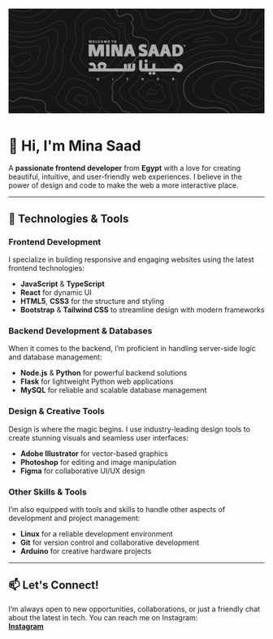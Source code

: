 # ![Banner](BANNER.png)

# 👋 Hi, I'm **Mina Saad**

A **passionate frontend developer** from **Egypt** with a love for creating beautiful, intuitive, and user-friendly web experiences. I believe in the power of design and code to make the web a more interactive place.

---

## 🚀 Technologies & Tools

### **Frontend Development**  
I specialize in building responsive and engaging websites using the latest frontend technologies:
- **JavaScript** & **TypeScript**
- **React** for dynamic UI
- **HTML5**, **CSS3** for the structure and styling
- **Bootstrap** & **Tailwind CSS** to streamline design with modern frameworks

### **Backend Development & Databases**  
When it comes to the backend, I’m proficient in handling server-side logic and database management:
- **Node.js** & **Python** for powerful backend solutions
- **Flask** for lightweight Python web applications
- **MySQL** for reliable and scalable database management

### **Design & Creative Tools**  
Design is where the magic begins. I use industry-leading design tools to create stunning visuals and seamless user interfaces:
- **Adobe Illustrator** for vector-based graphics
- **Photoshop** for editing and image manipulation
- **Figma** for collaborative UI/UX design

### **Other Skills & Tools**  
I’m also equipped with tools and skills to handle other aspects of development and project management:
- **Linux** for a reliable development environment
- **Git** for version control and collaborative development
- **Arduino** for creative hardware projects

---

## 📫 Let's Connect!

I’m always open to new opportunities, collaborations, or just a friendly chat about the latest in tech. You can reach me on Instagram:  
[**Instagram**](https://www.instagram.com/ii_kero)
